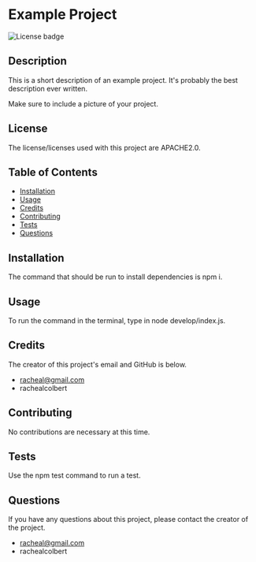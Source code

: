 # Example Project
![License badge](https://img.shields.io/badge/license-APACHE2.0-green)
## Description 
This is a short description of an example project. It's probably the best description ever written.

Make sure to include a picture of your project. 
## License
The license/licenses used with this project are APACHE2.0.
## Table of Contents
* [Installation](#installation)
* [Usage](#usage)
* [Credits](#credits)
* [Contributing](#contributing)
* [Tests](#tests)
* [Questions](#questions)
## Installation
The command that should be run to install dependencies is npm i.
## Usage 
To run the command in the terminal, type in node develop/index.js. 
## Credits
The creator of this project's email and GitHub is below. 
- racheal@gmail.com
- rachealcolbert
## Contributing
No contributions are necessary at this time.
## Tests
Use the npm test command to run a test.
## Questions
If you have any questions about this project, please contact the creator of the project. 
- racheal@gmail.com
- rachealcolbert
